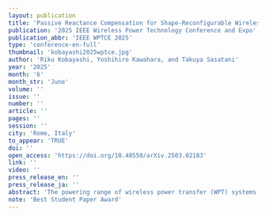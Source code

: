 ```yaml
---
layout: publication
title: 'Passive Reactance Compensation for Shape-Reconfigurable Wireless Power Transfer Surfaces'
publication: '2025 IEEE Wireless Power Technology Conference and Expo'
publication_abbr: 'IEEE WPTCE 2025'
type: 'conference-en-full'
thumbnail: 'kobayashi2025wptce.jpg'
author: 'Riku Kobayashi, Yoshihiro Kawahara, and Takuya Sasatani'
year: '2025'
month: '6'
month_str: 'June'
volume: ''
issue: ''
number: ''
article: ''
pages: ''
session: ''
city: 'Rome, Italy'
to_appear: 'TRUE'
doi: ''
open_access: 'https://doi.org/10.48550/arXiv.2503.02183'
link: ''
video: ''
press_release_en: ''
press_release_ja: ''
abstract: 'The powering range of wireless power transfer (WPT) systems is typically confined to areas close to the transmitter. Shape-reconfigurable two-dimensional (2-D) relay resonator arrays have been developed to extend this range, offering greater deployment flexibility. However, these arrays encounter challenges due to cross-coupling among adjacent resonators, which detune system impedance and create power dead zones. This issue often necessitates active components such as receiver position tracking, increasing system overhead. This study introduces a passive reactance compensation mechanism that counteracts detuning effects, enabling the simultaneous activation of all resonators at a fixed operating frequency, regardless of the array''s shape, thus providing a consistent charging area. The key innovation involves mechanically appending reactance elements to neutralize detuning caused by inductive coupling, facilitating hassle-free resonator reconfiguration without requiring prior knowledge. Our experiments demonstrate the elimination of dead zones with multiple configurations, boosting the minimum power transfer efficiency from 3.0% to 56.8%.'
note: 'Best Student Paper Award'
---
```

